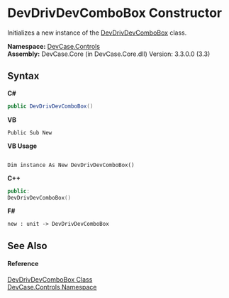# DevDrivDevComboBox Constructor 
 

Initializes a new instance of the <a href="T_DevCase_Controls_DevDrivDevComboBox">DevDrivDevComboBox</a> class.

**Namespace:**&nbsp;<a href="N_DevCase_Controls">DevCase.Controls</a><br />**Assembly:**&nbsp;DevCase.Core (in DevCase.Core.dll) Version: 3.3.0.0 (3.3)

## Syntax

**C#**<br />
``` C#
public DevDrivDevComboBox()
```

**VB**<br />
``` VB
Public Sub New
```

**VB Usage**<br />
``` VB Usage

Dim instance As New DevDrivDevComboBox()
```

**C++**<br />
``` C++
public:
DevDrivDevComboBox()
```

**F#**<br />
``` F#
new : unit -> DevDrivDevComboBox
```


## See Also


#### Reference
<a href="T_DevCase_Controls_DevDrivDevComboBox">DevDrivDevComboBox Class</a><br /><a href="N_DevCase_Controls">DevCase.Controls Namespace</a><br />